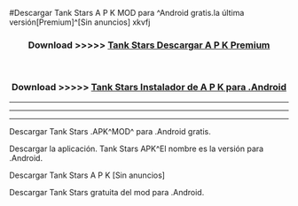 #Descargar Tank Stars  A P K MOD para ^Android gratis.la última versión[Premium]^[Sin anuncios] xkvfj



<div align="center">
<h3>Download >>>>> <a href="https://es-web.web.app/?es= Tank Stars ">Tank Stars  Descargar A P K Premium</a></h3><br>

<h3>Download >>>>> <a href="https://es-web.web.app/?es= Tank Stars ">Tank Stars  Instalador de A P K para .Android</a></h3>
</div>


----------------------------------------------------------

----------------------------------------------------------

----------------------------------------------------------

Descargar Tank Stars  .APK^MOD^ para .Android gratis.

Descargar la aplicación. Tank Stars  APK^El nombre es la versión para .Android.

Descargar Tank Stars  A P K [Sin anuncios]

Descargar Tank Stars  gratuita del mod para .Android.